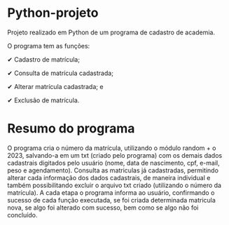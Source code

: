 # Python-projeto
Projeto realizado em Python de um programa de cadastro de academia.

O programa tem as funções:

  ✔ Cadastro de matrícula; 

  ✔ Consulta de matrícula cadastrada;

  ✔ Alterar matrícula cadastrada; e
 
  ✔ Exclusão de matrícula.


 # Resumo do programa
 
   O programa cria o número da matrícula, utilizando  o módulo random + o 2023, salvando-a em um txt (criado pelo programa) com os demais dados cadastrais digitados pelo usuário
   (nome, data de nascimento, cpf, e-mail, peso e agendamento). Consulta as matriculas já cadastradas, permitindo alterar cada informação dos dados cadastrais, de maneira individual
   e também possibilitando excluir o arquivo txt criado (utilizando o número da matrícula). A cada etapa o programa informa ao usuário, confirmando o sucesso de cada função executada,
   se foi criada determinada matricula nova, se algo foi alterado com sucesso, bem como se algo não foi concluído.
  

